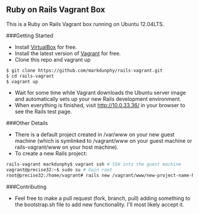 ## Ruby on Rails Vagrant Box
This is a Ruby on Rails Vagrant box running on Ubuntu 12.04LTS.

###Getting Started
- Install [VirtualBox](https://www.virtualbox.org/wiki/Downloads) for free.
- Install the latest version of [Vagrant](http://downloads.vagrantup.com/) for free.
- Clone this repo and vagrant up

```bash
$ git clone https://github.com/markdunphy/rails-vagrant.git
$ cd rails-vagrant
$ vagrant up
```
- Wait for some time while Vagrant downloads the Ubuntu server image and automatically sets up your new Rails development environment.
- When everything is finished, visit http://10.0.33.36/ in your browser to see the Rails test page.

###Other Details
- There is a default project created in /var/www on your new guest machine (which is symlinked to /vagrant/www on your guest machine or rails-vagrant/www on your host machine).
- To create a new Rails project:

```bash
rails-vagrant markdunphy$ vagrant ssh # SSH into the guest machine
vagrant@precise32:~$ sudo su # Gain root
root@precise32:/home/vagrant# rails new /vagrant/www/new-project-name-here # Create new project
```

###Contributing
- Feel free to make a pull request (fork, branch, pull) adding something to the bootstrap.sh file to add new functionality. I'll most likely accept it.

